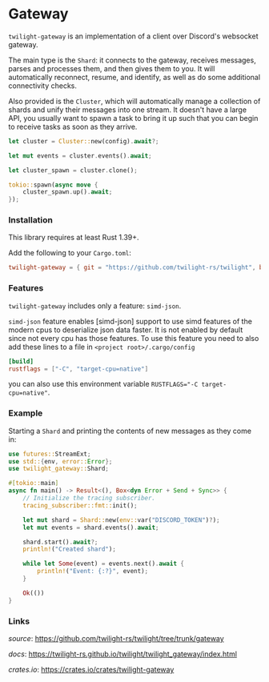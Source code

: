 # Gateway

`twilight-gateway` is an implementation of a client over Discord's websocket
gateway.

The main type is the `Shard`: it connects to the gateway, receives messages,
parses and processes them, and then gives them to you. It will automatically
reconnect, resume, and identify, as well as do some additional connectivity
checks.

Also provided is the `Cluster`, which will automatically manage a collection of
shards and unify their messages into one stream. It doesn't have a large API, you
usually want to spawn a task to bring it up such that you can begin to receive
tasks as soon as they arrive.

```rust
let cluster = Cluster::new(config).await?;

let mut events = cluster.events().await;

let cluster_spawn = cluster.clone();

tokio::spawn(async move {
    cluster_spawn.up().await;
});
```

### Installation

This library requires at least Rust 1.39+.

Add the following to your `Cargo.toml`:

```toml
twilight-gateway = { git = "https://github.com/twilight-rs/twilight", branch = "trunk" }
```

### Features

`twilight-gateway` includes only a feature: `simd-json`.

`simd-json` feature enables [simd-json] support to use simd features of the modern cpus
to deserialize json data faster. It is not enabled by default since not every cpu has those features.
To use this feature you need to also add these lines to a file in `<project root>/.cargo/config`
```toml
[build]
rustflags = ["-C", "target-cpu=native"]
```
you can also use this environment variable `RUSTFLAGS="-C target-cpu=native"`.

### Example

Starting a `Shard` and printing the contents of new messages as they come in:

```rust
use futures::StreamExt;
use std::{env, error::Error};
use twilight_gateway::Shard;

#[tokio::main]
async fn main() -> Result<(), Box<dyn Error + Send + Sync>> {
    // Initialize the tracing subscriber.
    tracing_subscriber::fmt::init();

    let mut shard = Shard::new(env::var("DISCORD_TOKEN")?);
    let mut events = shard.events().await;

    shard.start().await?;
    println!("Created shard");

    while let Some(event) = events.next().await {
        println!("Event: {:?}", event);
    }

    Ok(())
}
```

### Links

*source*: <https://github.com/twilight-rs/twilight/tree/trunk/gateway>

*docs*: <https://twilight-rs.github.io/twilight/twilight_gateway/index.html>

*crates.io*: <https://crates.io/crates/twilight-gateway>

[img:shard]: ./section_3_shard.png

